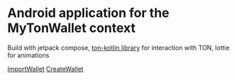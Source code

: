 # Android application for the MyTonWallet context

Build with jetpack compose, [ton-kotlin library](https://github.com/ton-community/ton-kotlin) for interaction with TON, lottie for animations

[ImportWallet](ImportWallet.mp4)
[CreateWallet](CreateWallet.mp4)
